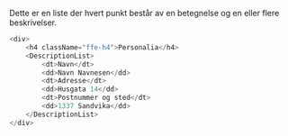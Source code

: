 Dette er en liste der hvert punkt består av en betegnelse og en eller flere beskrivelser.

```js
<div>
    <h4 className="ffe-h4">Personalia</h4>
    <DescriptionList>
        <dt>Navn</dt>
        <dd>Navn Navnesen</dd>
        <dt>Adresse</dt>
        <dd>Husgata 14</dd>
        <dt>Postnummer og sted</dt>
        <dd>1337 Sandvika</dd>
    </DescriptionList>
</div>
```
